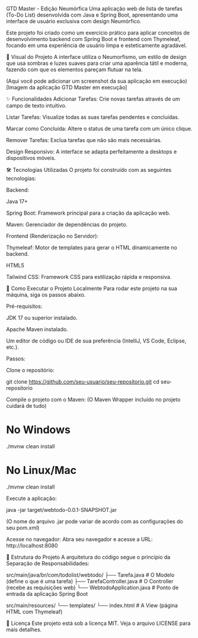 GTD Master - Edição Neumórfica
Uma aplicação web de lista de tarefas (To-Do List) desenvolvida com Java e Spring Boot, apresentando uma interface de usuário exclusiva com design Neumórfico.

Este projeto foi criado como um exercício prático para aplicar conceitos de desenvolvimento backend com Spring Boot e frontend com Thymeleaf, focando em uma experiência de usuário limpa e esteticamente agradável.

🎨 Visual do Projeto
A interface utiliza o Neumorfismo, um estilo de design que usa sombras e luzes suaves para criar uma aparência tátil e moderna, fazendo com que os elementos pareçam flutuar na tela.

(Aqui você pode adicionar um screenshot da sua aplicação em execução)
[Imagem da aplicação GTD Master em execução]

✨ Funcionalidades
Adicionar Tarefas: Crie novas tarefas através de um campo de texto intuitivo.

Listar Tarefas: Visualize todas as suas tarefas pendentes e concluídas.

Marcar como Concluída: Altere o status de uma tarefa com um único clique.

Remover Tarefas: Exclua tarefas que não são mais necessárias.

Design Responsivo: A interface se adapta perfeitamente a desktops e dispositivos móveis.

🛠️ Tecnologias Utilizadas
O projeto foi construído com as seguintes tecnologias:

Backend:

Java 17+

Spring Boot: Framework principal para a criação da aplicação web.

Maven: Gerenciador de dependências do projeto.

Frontend (Renderização no Servidor):

Thymeleaf: Motor de templates para gerar o HTML dinamicamente no backend.

HTML5

Tailwind CSS: Framework CSS para estilização rápida e responsiva.

🚀 Como Executar o Projeto Localmente
Para rodar este projeto na sua máquina, siga os passos abaixo.

Pré-requisitos:

JDK 17 ou superior instalado.

Apache Maven instalado.

Um editor de código ou IDE de sua preferência (IntelliJ, VS Code, Eclipse, etc.).

Passos:

Clone o repositório:

git clone https://github.com/seu-usuario/seu-repositorio.git
cd seu-repositorio

Compile o projeto com o Maven:
(O Maven Wrapper incluído no projeto cuidará de tudo)

# No Windows
./mvnw clean install

# No Linux/Mac
./mvnw clean install

Execute a aplicação:

java -jar target/webtodo-0.0.1-SNAPSHOT.jar 

(O nome do arquivo .jar pode variar de acordo com as configurações do seu pom.xml)

Acesse no navegador:
Abra seu navegador e acesse a URL: http://localhost:8080

📂 Estrutura do Projeto
A arquitetura do código segue o princípio da Separação de Responsabilidades:

src/main/java/br/com/todolist/webtodo/
├── Tarefa.java               # O Modelo (define o que é uma tarefa)
├── TarefaController.java     # O Controller (recebe as requisições web)
└── WebtodoApplication.java   # Ponto de entrada da aplicação Spring Boot

src/main/resources/
└── templates/
    └── index.html            # A View (página HTML com Thymeleaf)

📄 Licença
Este projeto está sob a licença MIT. Veja o arquivo LICENSE para mais detalhes.

